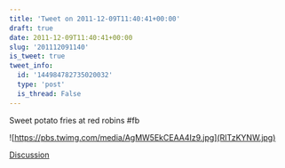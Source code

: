 ```yaml
---
title: 'Tweet on 2011-12-09T11:40:41+00:00'
draft: true
date: 2011-12-09T11:40:41+00:00
slug: '201112091140'
is_tweet: true
tweet_info:
  id: '144984782735020032'
  type: 'post'
  is_thread: False
---
```




Sweet potato fries at red robins #fb 

![https://pbs.twimg.com/media/AgMW5EkCEAA4Iz9.jpg](RITzKYNW.jpg)

[Discussion](https://x.com/sytelus/status/144984782735020032)
